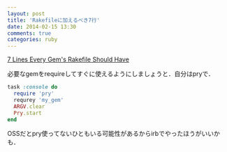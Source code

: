 ```yaml
---
layout: post
title: 'Rakefileに加えるべき7行'
date: 2014-02-15 13:30
comments: true
categories: ruby
---
```


[7 Lines Every Gem's Rakefile Should Have](http://erniemiller.org/2014/02/05/7-lines-every-gems-rakefile-should-have/)

必要なgemをrequireしてすぐに使えるようにしましょうと．自分はpryで．

```ruby
task :console do
  require 'pry'
  requrey 'my_gem' 
  ARGV.clear
  Pry.start
end
```

OSSだとpry使ってないひともいる可能性があるからirbでやったほうがいいかも．
